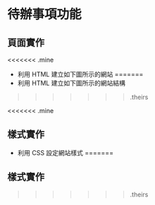 # 待辦事項功能
 
## 頁面實作
 
<<<<<<< .mine
- 利用 HTML 建立如下圖所示的網站
=======
- 利用 HTML 建立如下圖所示的網站結構
>>>>>>> .theirs
 
<<<<<<< .mine
## 樣式實作
 
- 利用 CSS 設定網站樣式
=======
## 樣式實作


>>>>>>> .theirs
